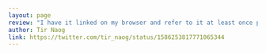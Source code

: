 ```yaml
---
layout: page
review: "I have it linked on my browser and refer to it at least once per week. Always cheers me up"
author: Tir Naog
link: https://twitter.com/tir_naog/status/1586253817771065344
---
```

